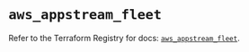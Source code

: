 # `aws_appstream_fleet`

Refer to the Terraform Registry for docs: [`aws_appstream_fleet`](https://registry.terraform.io/providers/hashicorp/aws/6.19.0/docs/resources/appstream_fleet).
